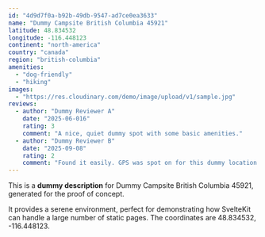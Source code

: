 ```yaml
---
id: "4d9d7f0a-b92b-49db-9547-ad7ce0ea3633"
name: "Dummy Campsite British Columbia 45921"
latitude: 48.834532
longitude: -116.448123
continent: "north-america"
country: "canada"
region: "british-columbia"
amenities:
  - "dog-friendly"
  - "hiking"
images:
  - "https://res.cloudinary.com/demo/image/upload/v1/sample.jpg"
reviews:
  - author: "Dummy Reviewer A"
    date: "2025-06-016"
    rating: 3
    comment: "A nice, quiet dummy spot with some basic amenities."
  - author: "Dummy Reviewer B"
    date: "2025-09-08"
    rating: 2
    comment: "Found it easily. GPS was spot on for this dummy location."
---
```


This is a **dummy description** for Dummy Campsite British Columbia 45921, generated for the proof of concept.

It provides a serene environment, perfect for demonstrating how SvelteKit can handle a large number of static pages. The coordinates are 48.834532, -116.448123.
